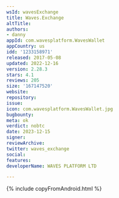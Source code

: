 ```yaml
---
wsId: wavesExchange
title: Waves.Exchange
altTitle: 
authors:
- danny
appId: com.wavesplatform.WavesWallet
appCountry: us
idd: '1233158971'
released: 2017-05-08
updated: 2022-12-16
version: 2.28.3
stars: 4.1
reviews: 205
size: '167147520'
website: 
repository: 
issue: 
icon: com.wavesplatform.WavesWallet.jpg
bugbounty: 
meta: ok
verdict: nobtc
date: 2023-12-15
signer: 
reviewArchive: 
twitter: waves_exchange
social: 
features: 
developerName: WAVES PLATFORM LTD

---
```


{% include copyFromAndroid.html %}